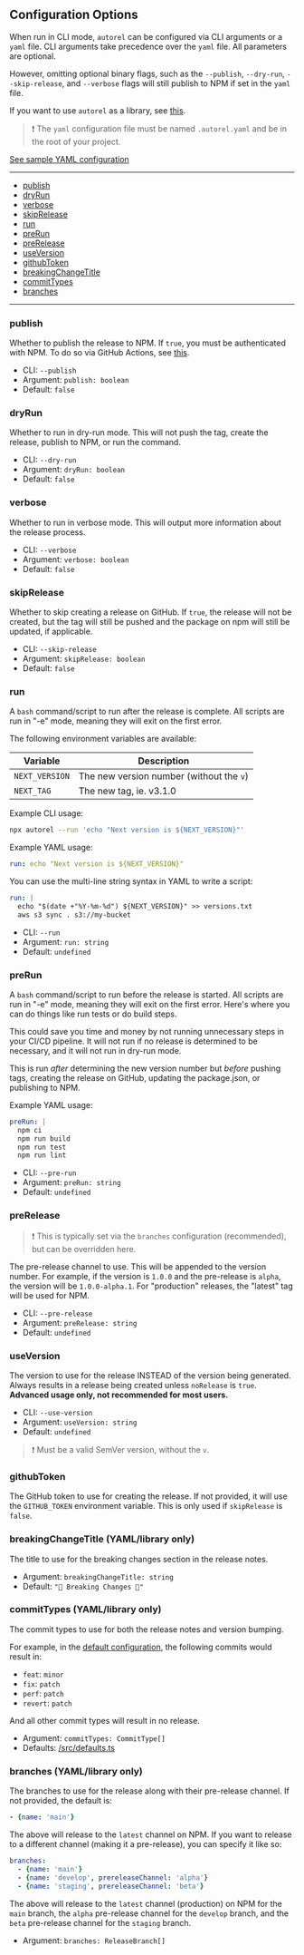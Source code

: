## Configuration Options

When run in CLI mode, `autorel` can be configured via CLI arguments or a `yaml` file. CLI arguments take precedence over the `yaml` file. All parameters are optional.

However, omitting optional binary flags, such as the `--publish`, `--dry-run`, `--skip-release`, and `--verbose` flags will still publish to NPM if set in the `yaml` file.

If you want to use `autorel` as a library, see [this](./usage-library.md).

> ❗️ The `yaml` configuration file must be named `.autorel.yaml` and be in the root of your project.

[See sample YAML configuration](/docs/usage.md#sample-yaml-configuration)

---
- [publish](#publish)
- [dryRun](#dryrun)
- [verbose](#verbose)
- [skipRelease](#skiprelease)
- [run](#run)
- [preRun](#prerun)
- [preRelease](#prerelease)
- [useVersion](#usever)
- [githubToken](#githubtoken)
- [breakingChangeTitle](#breakingchangetitle)
- [commitTypes](#committypes)
- [branches](#branches)
---

### publish

Whether to publish the release to NPM. If `true`, you must be authenticated with NPM. To do so via GitHub Actions, see [this](https://docs.github.com/en/actions/guides/publishing-nodejs-packages#publishing-packages-to-the-npm-registry).

- CLI: `--publish`
- Argument: `publish: boolean`
- Default: `false`

### dryRun

Whether to run in dry-run mode. This will not push the tag, create the release, publish to NPM, or run the command.

- CLI: `--dry-run`
- Argument: `dryRun: boolean`
- Default: `false`

### verbose

Whether to run in verbose mode. This will output more information about the release process.

- CLI: `--verbose`
- Argument: `verbose: boolean`
- Default: `false`

### skipRelease

Whether to skip creating a release on GitHub. If `true`, the release will not be created, but the tag will still be pushed and the package on npm will still be updated, if applicable.

- CLI: `--skip-release`
- Argument: `skipRelease: boolean`
- Default: `false`

### run

A `bash` command/script to run after the release is complete. All scripts are run in "-e" mode, meaning they will exit on the first error.

The following environment variables are available:

| Variable | Description |
| --- | --- |
| `NEXT_VERSION` | The new version number (without the `v`) |
| `NEXT_TAG` | The new tag, ie. v3.1.0 |

Example CLI usage:

```bash
npx autorel --run 'echo "Next version is ${NEXT_VERSION}"'
```

Example YAML usage:

```yaml
run: echo "Next version is ${NEXT_VERSION}"
```

You can use the multi-line string syntax in YAML to write a script:

```yaml
run: |
  echo "$(date +"%Y-%m-%d") ${NEXT_VERSION}" >> versions.txt
  aws s3 sync . s3://my-bucket
```

- CLI: `--run`
- Argument: `run: string`
- Default: `undefined`

### preRun

A `bash` command/script to run before the release is started. All scripts are run in "-e" mode, meaning they will exit on the first error. Here's where you can do things like run tests or do build steps.

This could save you time and money by not running unnecessary steps in your CI/CD pipeline. It will not run if no release is determined to be necessary, and it will not run in dry-run mode.

This is run *after* determining the new version number but *before* pushing tags, creating the release on GitHub, updating the package.json, or publishing to NPM. 

Example YAML usage: 

```yaml
preRun: |
  npm ci
  npm run build
  npm run test
  npm run lint
```

- CLI: `--pre-run`
- Argument: `preRun: string`
- Default: `undefined`

### preRelease

> ❗️ This is typically set via the `branches` configuration (recommended), but can be overridden here.

The pre-release channel to use. This will be appended to the version number. For example, if the version is `1.0.0` and the pre-release is `alpha`, the version will be `1.0.0-alpha.1`. For "production" releases, the "latest" tag will be used for NPM.

- CLI: `--pre-release`
- Argument: `preRelease: string`
- Default: `undefined`

### useVersion

The version to use for the release INSTEAD of the version being generated. Always results in a release being created unless `noRelease` is `true`. **Advanced usage only, not recommended for most users.**

- CLI: `--use-version`
- Argument: `useVersion: string`
- Default: `undefined`

> ❗️ Must be a valid SemVer version, without the `v`.

### githubToken

The GitHub token to use for creating the release. If not provided, it will use the `GITHUB_TOKEN` environment variable. This is only used if `skipRelease` is `false`.


### breakingChangeTitle (YAML/library only)

The title to use for the breaking changes section in the release notes.

- Argument: `breakingChangeTitle: string`
- Default: `"🚨 Breaking Changes 🚨"`

### commitTypes (YAML/library only)

The commit types to use for both the release notes and version bumping.

For example, in the [default configuration](/src/defaults.ts), the following commits would result in:

- `feat`: `minor`
- `fix`: `patch`
- `perf`: `patch`
- `revert`: `patch`

And all other commit types will result in no release.

- Argument: `commitTypes: CommitType[]`
- Defaults: [/src/defaults.ts](/src/defaults.ts)

### branches (YAML/library only)

The branches to use for the release along with their pre-release channel. If not provided, the default is:

```yaml
- {name: 'main'}
```

The above will release to the `latest` channel on NPM. If you want to release to a different channel (making it a pre-release), you can specify it like so:

```yaml
branches:
  - {name: 'main'}
  - {name: 'develop', prereleaseChannel: 'alpha'}
  - {name: 'staging', prereleaseChannel: 'beta'}
```

The above will release to the `latest` channel (production) on NPM for the `main` branch, the `alpha` pre-release channel for the `develop` branch, and the `beta` pre-release channel for the `staging` branch.

- Argument: `branches: ReleaseBranch[]`

